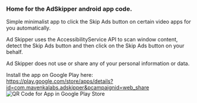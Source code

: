 ### Home for the AdSkipper android app code.

Simple minimalist app to click the Skip Ads button on certain video apps for you automatically.

Ad Skipper uses the AccessibilityService API to scan window content, detect the Skip Ads button and then click on the Skip Ads button on your behalf.

Ad Skipper does not use or share any of your personal information or data.

Install the app on Google Play here: https://play.google.com/store/apps/details?id=com.mavenkalabs.adskipper&pcampaignid=web_share
![QR Code for App in Google Play Store](https://github.com/mavenkalabs/AdSkipper/assets/44828328/ad5c4150-07d4-47f7-9e05-242f4f121bc8)
